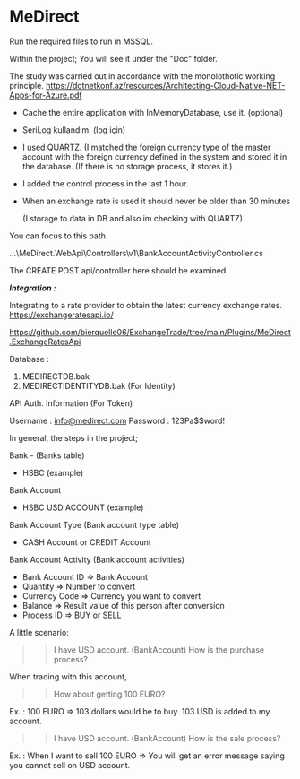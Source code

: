 # MeDirect
Run the required files to run in MSSQL.

Within the project; You will see it under the "Doc" folder.

The study was carried out in accordance with the monolothotic working principle.
https://dotnetkonf.az/resources/Architecting-Cloud-Native-NET-Apps-for-Azure.pdf

- Cache the entire application with InMemoryDatabase, use it. (optional)

- SeriLog kullandım. (log için)

- I used QUARTZ. (I matched the foreign currency type of the master account with the foreign currency defined in the system and stored it in the database. (If there is no storage process, it stores it.)

- I added the control process in the last 1 hour.

- When an exchange rate is used it should never be older than 30 minutes

  (I storage to data in DB and also im checking with QUARTZ)



You can focus to this path.

...\MeDirect.WebApi\Controllers\v1\BankAccountActivityController.cs

The CREATE POST api/controller here should be examined.



***Integration :***

Integrating to a rate provider to obtain the latest currency exchange rates. https://exchangeratesapi.io/

https://github.com/bierquelle06/ExchangeTrade/tree/main/Plugins/MeDirect.ExchangeRatesApi



Database :

1. MEDIRECTDB.bak 
2. MEDIRECTIDENTITYDB.bak (For Identity)



API Auth. Information (For Token)

Username : info@medirect.com
Password : 123Pa$$word!



In general, the steps in the project;

Bank - (Banks table)
- HSBC (example)

Bank Account
- HSBC USD ACCOUNT (example)

Bank Account Type (Bank account type table)
- CASH Account or CREDIT Account

Bank Account Activity (Bank account activities)
- Bank Account ID => Bank Account
- Quantity => Number to convert
- Currency Code => Currency you want to convert
- Balance => Result value of this person after conversion
- Process ID => BUY or SELL

A little scenario:

>> I have USD account. (BankAccount)
>> How is the purchase process?

When trading with this account,

>> How about getting 100 EURO?

Ex. : 100 EURO => 103 dollars would be to buy. 103 USD is added to my account.


>> I have USD account. (BankAccount)
>> How is the sale process?

Ex. : When I want to sell 100 EURO => You will get an error message saying you cannot sell on USD account.